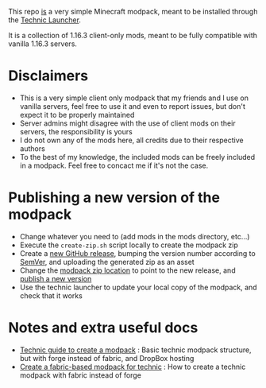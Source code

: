 This repo [is](https://www.technicpack.net/modpack/toadjaune-client-only-toolbelt.1763434) a very simple Minecraft modpack, meant to be installed through the [Technic Launcher](https://www.technicpack.net/).

It is a collection of 1.16.3 client-only mods, meant to be fully compatible with vanilla 1.16.3 servers.


# Disclaimers

* This is a very simple client only modpack that my friends and I use on vanilla servers, feel free to use it and even to report issues, but don't expect it to be properly maintained
* Server admins might disagree with the use of client mods on their servers, the responsibility is yours
* I do not own any of the mods here, all credits due to their respective authors
* To the best of my knowledge, the included mods can be freely included in a modpack. Feel free to concact me if it's not the case.

# Publishing a new version of the modpack

* Change whatever you need to (add mods in the mods directory, etc…)
* Execute the `create-zip.sh` script locally to create the modpack zip
* Create a [new GitHub release](https://github.com/toadjaune/minecraft-client-only-toolbelt/releases/new), bumping the version number according to [SemVer](https://semver.org/), and uploading the generated zip as an asset
* Change the [modpack zip location](https://www.technicpack.net/modpack/edit/1763434/main) to point to the new release, and [publish a new version](https://www.technicpack.net/modpack/edit/1763434/versions)
* Use the technic launcher to update your local copy of the modpack, and check that it works

# Notes and extra useful docs

* [Technic guide to create a modpack](https://technicpack.zendesk.com/hc/en-us/articles/204199345-How-to-make-a-Minecraft-modpack) : Basic technic modpack structure, but with forge instead of fabric, and DropBox hosting
* [Create a fabric-based modpack for technic](https://fabricmc.net/wiki/tutorial:technic_modpacks) : How to create a technic modpack with fabric instead of forge
